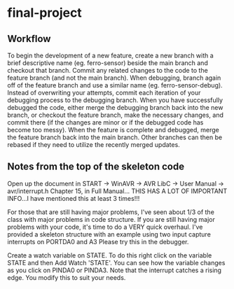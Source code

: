 # final-project

## Workflow

To begin the development of a new feature, create a new branch with a brief descriptive name (eg. ferro-sensor) beside the main branch and checkout that branch. Commit any related changes to the code to the feature branch (and not the main branch). When debugging, branch again off of the feature branch and use a similar name (eg. ferro-sensor-debug). Instead of overwriting your attempts, commit each iteration of your debugging process to the debugging branch. When you have successfully debugged the code, either merge the debugging branch back into the new branch, or checkout the feature branch, make the necessary changes, and commit there (if the changes are minor or if the debugged code has become too messy). When the feature is complete and debugged, merge the feature branch back into the main branch. Other branches can then be rebased if they need to utilize the recently merged updates.

## Notes from the top of the skeleton code

Open up the document in START -> WinAVR -> AVR LibC -> User Manual -> avr/interrupt.h
Chapter 15, in Full Manual... THIS HAS A LOT OF IMPORTANT INFO...I have mentioned this at least 3 times!!!

For those that are still having major problems, I've seen about 1/3 of the class with major problems in
code structure. If you are still having major problems with your code, it's time to do a VERY quick overhaul.
I've provided a skeleton structure with an example using two input capture interrupts on PORTDA0 and A3
Please try this in the debugger.

Create a watch variable on STATE. To do this right click on the variable STATE and then
Add Watch 'STATE'. You can see how the variable changes as you click on PINDA0 or PINDA3. Note that the interrupt
catches a rising edge. You modify this to suit your needs.
